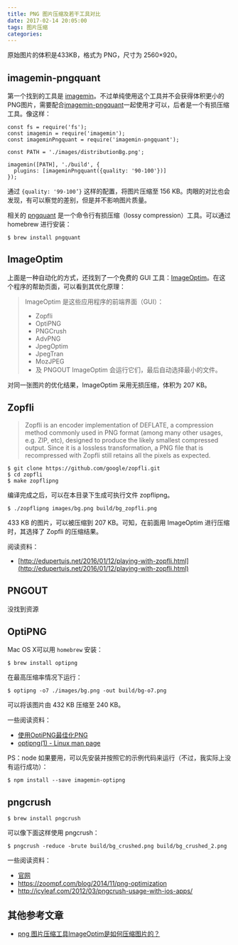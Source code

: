 ```yaml
---
title: PNG 图片压缩及若干工具对比
date: 2017-02-14 20:05:00
tags: 图片压缩
categories:
---
```


原始图片的体积是433KB，格式为 PNG，尺寸为 2560×920。

## imagemin-pngquant

第一个找到的工具是 [imagemin](https://github.com/imagemin/imagemin)。不过单纯使用这个工具并不会获得体积更小的PNG图片，需要配合[imagemin-pngquant](https://github.com/imagemin/imagemin-pngquant)一起使用才可以，后者是一个有损压缩工具。像这样：

```
const fs = require('fs');
const imagemin = require('imagemin');
const imageminPngquant = require('imagemin-pngquant');

const PATH = './images/distributionBg.png';

imagemin([PATH], './build', {
  plugins: [imageminPngquant({quality: '90-100'})]
});
```

通过 `{quality: '99-100’}` 这样的配置，将图片压缩至 156 KB。肉眼的对比也会发现，有可以察觉的差别，但是并不影响图片质量。

相关的 [pngquant](https://pngquant.org/) 是一个命令行有损压缩（lossy compression）工具。可以通过 homebrew 进行安装：

```
$ brew install pngquant
```

## ImageOptim

上面是一种自动化的方式，还找到了一个免费的 GUI 工具：[ImageOptim](https://imageoptim.com/howto.html)。在这个程序的帮助页面，可以看到其优化原理：

> ImageOptim 是这些应用程序的前端界面（GUI）：
> 
> * Zopfli
> * OptiPNG
> * PNGCrush
> * AdvPNG
> * JpegOptim
> * JpegTran
> * MozJPEG
> * 及 PNGOUT
> ImageOptim 会运行它们，最后自动选择最小的文件。

对同一张图片的优化结果，ImageOptim 采用无损压缩，体积为 207 KB。

## Zopfli

> Zopfli is an encoder implementation of DEFLATE, a compression method commonly used in PNG format (among many other usages, e.g. ZIP, etc), designed to produce the likely smallest compressed output. Since it is a lossless transformation, a PNG file that is recompressed with Zopfli still retains all the pixels as expected.

```
$ git clone https://github.com/google/zopfli.git
$ cd zopfli
$ make zopflipng
```

编译完成之后，可以在本目录下生成可执行文件 zopflipng。

```
$ ./zopflipng images/bg.png build/bg_zopfli.png
```

433 KB 的图片，可以被压缩到 207 KB。可知，在前面用 ImageOptim 进行压缩时，其选择了 Zopfli 的压缩结果。

阅读资料：

+ [http://edupertuis.net/2016/01/12/playing-with-zopfli.html](http://edupertuis.net/2016/01/12/playing-with-zopfli.html)

## PNGOUT

没找到资源

## OptiPNG

Mac OS X可以用 `homebrew` 安装：

```
$ brew install optipng
```

在最高压缩率情况下运行：

```
$ optipng -o7 ./images/bg.png -out build/bg-o7.png
```

可以将该图片由 432 KB 压缩至 240 KB。

一些阅读资料：

+ [使用OptiPNG最佳化PNG](http://blog.roachking.net/blog/2013/01/30/optimization-with-optipng/)
+ [optipng(1) - Linux man page](https://linux.die.net/man/1/optipng)

PS：node 如果要用，可以先安装并按照它的示例代码来运行（不过，我实际上没有运行成功）：

```
$ npm install --save imagemin-optipng
```

## pngcrush

```
$ brew install pngcrush
```

可以像下面这样使用 pngcrush：

```
$ pngcrush -reduce -brute build/bg_crushed.png build/bg_crushed_2.png
```

一些阅读资料：

+ [官网](http://pngcrush.com/)
+ https://zoompf.com/blog/2014/11/png-optimization
+ http://icyleaf.com/2012/03/pngcrush-usage-with-ios-apps/


## 其他参考文章
+ [png 图片压缩工具ImageOptim是如何压缩图片的？](https://www.zhihu.com/question/23752454)
